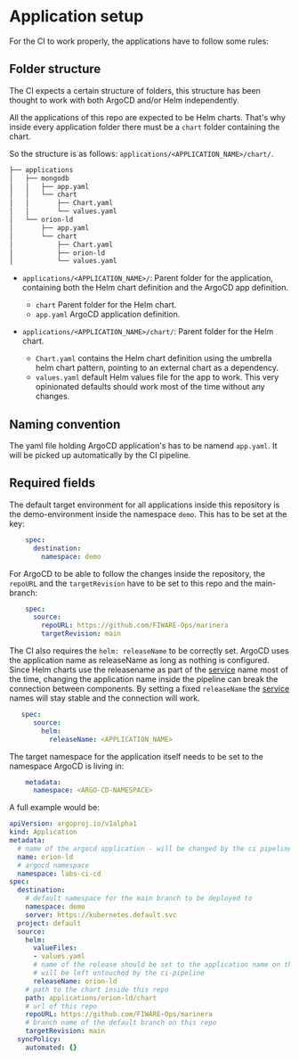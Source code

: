# Application setup

For the CI to work properly, the applications have to follow some rules:

## Folder structure

The CI expects a certain structure of folders, this structure has been thought to work with both ArgoCD and/or Helm
independently.

All the applications of this repo are expected to be Helm charts. That's why inside every application folder there must be a
`chart` folder containing the chart.

So the structure is as follows: `applications/<APPLICATION_NAME>/chart/`.
```bash                                                                                                               
├── applications                                                                                                
│   ├── mongodb
│   │   ├── app.yaml
│   │   └── chart
│   │       ├── Chart.yaml
│   │       └── values.yaml
│   └── orion-ld
│       ├── app.yaml
│       └── chart
│           ├── Chart.yaml
│           ├── orion-ld
│           └── values.yaml
```

* `applications/<APPLICATION_NAME>/`: Parent folder for the application, containing both the Helm chart definition and the ArgoCD app definition.
  * `chart` Parent folder for the Helm chart.
  * `app.yaml` ArgoCD application definition.


* `applications/<APPLICATION_NAME>/chart/`: Parent folder for the Helm chart.
  * `Chart.yaml` contains the Helm chart definition using the umbrella helm chart pattern, pointing to an external chart as a dependency.
  * `values.yaml` default Helm values file for the app to work. This very opinionated defaults should work most of the time without any changes.

## Naming convention

The yaml file holding ArgoCD application's has to be namend  ```app.yaml```. It will be picked up automatically by the CI pipeline.


## Required fields

The default target environment for all applications inside this repository is the demo-environment inside the namespace ```demo```. This has to be set at the key:
```yaml
    spec:
      destination:
        namespace: demo
```

For ArgoCD to be able to follow the changes inside the repository, the ```repoURL``` and the ```targetRevision``` have to be set to this repo and the main-branch:
```yaml
    spec:
      source:
        repoURL: https://github.com/FIWARE-Ops/marinera
        targetRevision: main    
```

The CI also requires the ```helm: releaseName``` to be correctly set. ArgoCD uses the application name as releaseName as long as nothing is configured. Since Helm charts use the releasename as part of the  [service](https://kubernetes.io/docs/concepts/services-networking/service/) name most of the time, changing the application name inside the pipeline can break the connection between components. By setting a fixed ```releaseName``` the [service](https://kubernetes.io/docs/concepts/services-networking/service/) names will stay stable and the connection will work.
```yaml
   spec:
      source:
        helm:
          releaseName: <APPLICATION_NAME>
```

The target namespace for the application itself needs to be set to the namespace ArgoCD is living in:
```yaml
    metadata:
      namespace: <ARGO-CD-NAMESPACE>
```

A full example would be:
```yaml
apiVersion: argoproj.io/v1alpha1
kind: Application
metadata:
  # name of the argocd application - will be changed by the ci pipeline according to the # branch name - f.e. feature-1-orion-ld
  name: orion-ld
  # argocd namespace 
  namespace: labs-ci-cd
spec:
  destination:
    # default namespace for the main branch to be deployed to
    namespace: demo
    server: https://kubernetes.default.svc
  project: default
  source:
    helm:
      valueFiles:
      - values.yaml
      # name of the release should be set to the application name on the main branch. 
      # will be left untouched by the ci-pipeline
      releaseName: orion-ld
    # path to the chart inside this repo
    path: applications/orion-ld/chart
    # url of this repo
    repoURL: https://github.com/FIWARE-Ops/marinera
    # branch name of the default branch on this repo
    targetRevision: main
  syncPolicy:
    automated: {}
```